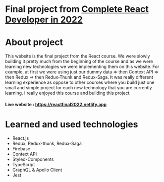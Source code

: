 # Final project from [Complete React Developer in 2022](https://www.udemy.com/course/complete-react-developer-zero-to-mastery/)

# About project
This website is the final project from the React course. We were slowly building it pretty much from the beginning of the course and as we were learning new
technologies we were implementing them on this website. For example, at first we were using just our dummy data => then Context API => then Redux => then Redux-Thunk and 
Redux-Saga. It was really different learning experience as oppose to other courses where you build just one small and simple project for each new technology that
you are currently learning. I really enjoyed this course and building this project.

#### Live website : https://reactfinal2022.netlify.app

# Learned and used technologies
- React.js
- Redux, Redux-thunk, Redux-Saga
- Firebase
- Context API
- Styled-Components
- TypeScript
- GraphQL & Apollo Client
- Jest
